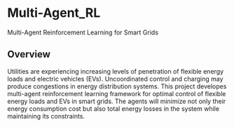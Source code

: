 # Multi-Agent_RL
Multi-Agent Reinforcement Learning for Smart Grids
## Overview
Utilities are experiencing increasing levels of penetration of flexible energy loads and electric vehicles (EVs). Uncoordinated control and charging may produce congestions in energy distribution systems. This project developes multi-agent reinforcement learning framework for optimal control of flexible energy loads and EVs in smart grids. The agents will minimize not only their energy consumption cost but also total energy losses in the system while maintaining its constraints.
